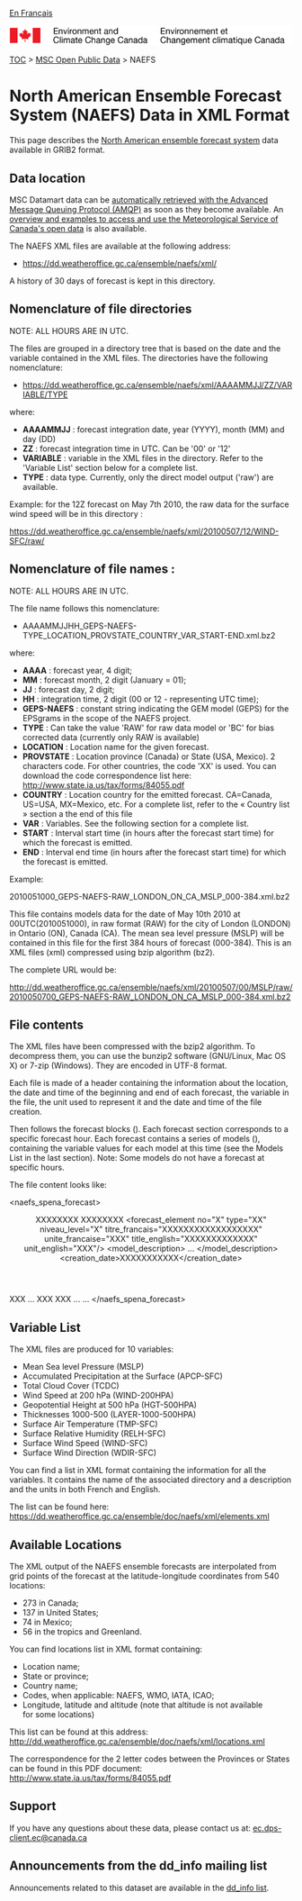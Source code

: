 [En Français](readme_naefs-datamartxml_fr.md)

![ECCC logo](../../img_eccc-logo.png)

[TOC](../../readme_en.md) > [MSC Open Public Data](../readme_en.md) > NAEFS

# North American Ensemble Forecast System (NAEFS) Data in XML Format

This page describes the [North American ensemble forecast system](readme_naefs_en.md) data available in GRIB2 format.

## Data location

MSC Datamart data can be [automatically retrieved with the Advanced Message Queuing Protocol (AMQP)](.../../msc-datamart/amqp_en.md) as soon as they become available. An [overview and examples to access and use the Meteorological Service of Canada's open data](.../../usage/readme_en.md) is also available.

The NAEFS XML files are available at the following address:

* https://dd.weatheroffice.gc.ca/ensemble/naefs/xml/

A history of 30 days of forecast is kept in this directory.

## Nomenclature of file directories 

NOTE: ALL HOURS ARE IN UTC.

The files are grouped in a directory tree that is based on the date
and the variable contained in the XML files. The directories have the 
following nomenclature:

* https://dd.weatheroffice.gc.ca/ensemble/naefs/xml/AAAAMMJJ/ZZ/VARIABLE/TYPE


where:
* __AAAAMMJJ__ : forecast integration date, year (YYYY), month (MM) and day (DD)
* __ZZ__ : forecast integration time in UTC. Can be '00' or  '12'
* __VARIABLE__ : variable in the XML files in the directory. Refer to the 'Variable List' section below for a complete list.
* __TYPE__ : data type. Currently, only the direct model output ('raw') are
available.

Example: for the 12Z forecast on May 7th 2010, the raw data for the
surface wind speed will be in this directory :

https://dd.weatheroffice.gc.ca/ensemble/naefs/xml/20100507/12/WIND-SFC/raw/

## Nomenclature of file names :

NOTE: ALL HOURS ARE IN UTC.

The file name follows this nomenclature:

* AAAAMMJJHH_GEPS-NAEFS-TYPE_LOCATION_PROVSTATE_COUNTRY_VAR_START-END.xml.bz2

where:

* __AAAA__ : forecast year, 4 digit;
* __MM__ : forecast month, 2 digit (January = 01);
* __JJ__ : forecast day, 2 digit;
* __HH__ : integration time, 2 digit (00 or 12 - representing UTC time);
* __GEPS-NAEFS__ : constant string indicating the GEM model (GEPS) for the
EPSgrams in the scope of the NAEFS project.
* __TYPE__ : Can take the value 'RAW' for raw data model or 'BC' for
bias corrected data (currently only RAW is available)
* __LOCATION__ : Location name for the given forecast.
* __PROVSTATE__ : Location province (Canada) or State (USA, Mexico). 2
characters code. For other countries, the code 'XX' is used. You can
download the code correspondence list here:
http://www.state.ia.us/tax/forms/84055.pdf
* __COUNTRY__ : Location country for the emitted forecast. CA=Canada,
US=USA, MX=Mexico, etc. For a complete list, refer to the « Country list »
section a the end of this file
* __VAR__ : Variables. See the following section for a complete list.
* __START__ : Interval start time (in hours after the forecast start time) for
which the forecast is emitted.
* __END__ : Interval end time  (in hours after the forecast start time) for
which the forecast is emitted.


Example:

2010051000_GEPS-NAEFS-RAW_LONDON_ON_CA_MSLP_000-384.xml.bz2

This file contains models data for the date of May 10th 2010 at
00UTC(2010051000), in raw format (RAW) for the city of London (LONDON) in
Ontario (ON), Canada (CA). The mean sea level pressure (MSLP) will be
contained in this file for the first 384 hours of forecast (000-384). This
is an XML files (xml) compressed using bzip algorithm (bz2).

The complete URL would be:

http://dd.weatheroffice.gc.ca/ensemble/naefs/xml/20100507/00/MSLP/raw/2010050700_GEPS-NAEFS-RAW_LONDON_ON_CA_MSLP_000-384.xml.bz2

## File contents

The XML files have been compressed with the bzip2 algorithm. To decompress
them, you can use the bunzip2 software (GNU/Linux, Mac OS X) or 7-zip
(Windows). They are encoded in UTF-8 format.

Each file is made of a header containing the information about the
location, the date and time of the beginning and end of each forecast, the
variable in the file, the unit used to represent it and the date and time 
of the file creation.

Then follows the forecast blocks (<forecast>). Each forecast section
corresponds to a specific forecast hour. Each forecast contains a series
of models (<model>), containing the variable values for each model at this
time (see the Models List in the last section).
Note: Some models do not have a forecast at specific hours.

The file content looks like:
<?xml version='1.0' encoding='UTF-8'?>
   <naefs_spena_forecast>
      <header>
         <location description="XXXXXXXXX" pays_country="XX" province_state="XX"/>
         <valid-begin-time>XXXXXXXX</valid-begin-time>
         <valid-end-time>XXXXXXXX</valid-end-time>
         <forecast_element no="X" type="XX" niveau_level="X" titre_francais="XXXXXXXXXXXXXXXXXX" unite_francaise="XXX" title_english="XXXXXXXXXXXXX" unit_english="XXX"/>
        <model_description>
          <model id='1' model='GEM' member='000' center='CMC' domain='global' data_type='RAW' member_type='control'/>
          <model id='2' model='GEM' member='001' center='CMC' domain='global' data_type='RAW' member_type='member'/>
          <model id='3' model='GEM' member='002' center='CMC' domain='global' data_type='RAW' member_type='member'/>
               ...
        </model_description>
         <creation_date>XXXXXXXXXXX</creation_date>
      </header>
   <forecast forecast_hour='XXX' valid_time='XXXXXXXXXX'>
      <model id='1'>XXX</model>
               ...
   </forecast>
   <forecast forecast_hour='XXX' valid_time='XXXXXXXXXX'>
      <model id='1'>XXX</model>
      <model id='2'>XXX</model>
               ...
   </forecast>
         ...
</naefs_spena_forecast>

## Variable List

The XML files are produced for 10 variables:
* Mean Sea level Pressure (MSLP)
* Accumulated Precipitation at the Surface (APCP-SFC)
* Total Cloud Cover (TCDC)
* Wind Speed at 200 hPa (WIND-200HPA)
* Geopotential Height at 500 hPa (HGT-500HPA)
* Thicknesses 1000-500 (LAYER-1000-500HPA)
* Surface Air Temperature (TMP-SFC)
* Surface Relative Humidity (RELH-SFC)
* Surface Wind Speed (WIND-SFC)
* Surface Wind Direction (WDIR-SFC)

You can find a list in XML format containing the information for all the  
variables. It contains the name of the associated directory and a 
description and the units in both French and English.

The list can be found here:
https://dd.weatheroffice.gc.ca/ensemble/doc/naefs/xml/elements.xml

## Available Locations

The XML output of the NAEFS ensemble forecasts are interpolated from grid
points of the forecast at the latitude-longitude coordinates from 540 
locations:
* 273 in Canada;
* 137 in United States;
* 74 in Mexico;
* 56 in the tropics and Greenland.

You can find locations list in XML format containing:
* Location name;
* State or province;
* Country name;
* Codes, when applicable: NAEFS, WMO, IATA, ICAO;
* Longitude, latitude and altitude (note that altitude is not available   
for some locations)

This list can be found at this address:
http://dd.weatheroffice.gc.ca/ensemble/doc/naefs/xml/locations.xml

The correspondence for the 2 letter codes between the Provinces or States
can be found in this PDF document:
http://www.state.ia.us/tax/forms/84055.pdf

## Support

If you have any questions about these data, please contact us at: ec.dps-client.ec@canada.ca

## Announcements from the dd_info mailing list 

Announcements related to this dataset are available in the [dd_info list](https://lists.ec.gc.ca/cgi-bin/mailman/listinfo/dd_info).
 